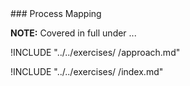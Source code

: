 
<div class="boxtext">
### Process Mapping 

**NOTE:** Covered in full under ...

!INCLUDE "../../exercises/ /approach.md"
</div>

<div class="boxtext">
!INCLUDE "../../exercises/ /index.md"
</div>

